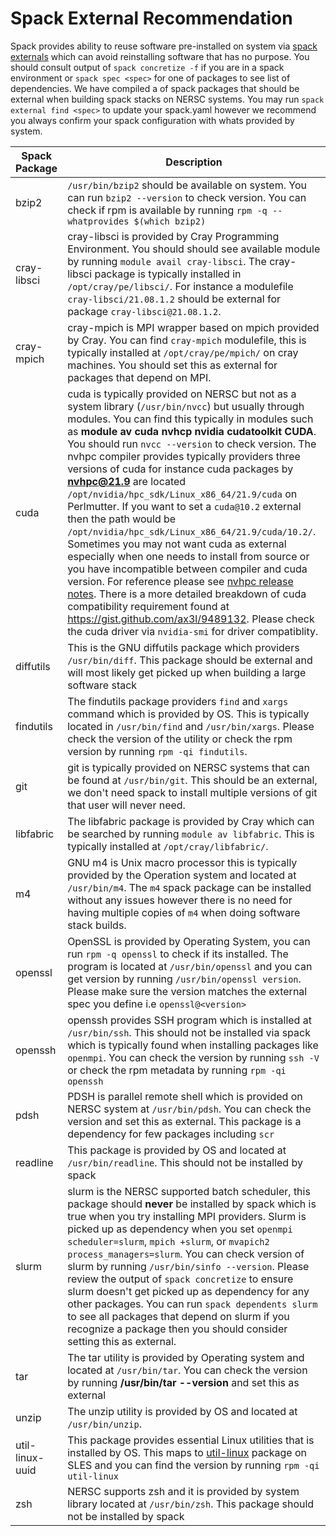 # Spack External Recommendation

Spack provides ability to reuse software pre-installed on system via [spack externals](https://spack.readthedocs.io/en/latest/build_settings.html#external-packages) which can avoid reinstalling software that has no purpose. You should consult output of `spack concretize -f` if you are in a
spack environment or `spack spec <spec>` for one of packages to see list of dependencies. We have compiled a of spack packages that should be external when building spack stacks on NERSC systems. You may run `spack external find <spec>` to update your spack.yaml however we recommend you always confirm your
spack configuration with whats provided by system. 


| Spack Package | Description  |
| ------------- | ------------ |
| bzip2         | `/usr/bin/bzip2` should be available on system. You can run `bzip2 --version` to check version. You can check if rpm is available by running `rpm -q --whatprovides $(which bzip2)` |
| cray-libsci |  cray-libsci is provided by Cray Programming Environment. You should should see available module by running `module avail cray-libsci`. The cray-libsci package is typically installed in `/opt/cray/pe/libsci/`. For instance a modulefile `cray-libsci/21.08.1.2` should be external for package `cray-libsci@21.08.1.2`.  |
| cray-mpich | cray-mpich is MPI wrapper based on mpich provided by Cray. You can find `cray-mpich` modulefile, this is typically installed at `/opt/cray/pe/mpich/` on cray machines. You should set this as external for packages that depend on MPI. |
| cuda | cuda is typically provided on NERSC but not as a system library (`/usr/bin/nvcc`) but usually through modules. You can find this typically in modules such as **module av cuda nvhcp nvidia cudatoolkit CUDA**. You should run `nvcc --version` to check version. The nvhpc compiler provides typically providers three versions of cuda for instance cuda packages by **nvhpc@21.9** are located `/opt/nvidia/hpc_sdk/Linux_x86_64/21.9/cuda` on Perlmutter. If you want to set a `cuda@10.2` external then the path would be `/opt/nvidia/hpc_sdk/Linux_x86_64/21.9/cuda/10.2/`. Sometimes you may not want cuda as external especially when one needs to install from source or you have incompatible between compiler and cuda version. For reference please see [nvhpc release notes](https://docs.nvidia.com/hpc-sdk/hpc-sdk-release-notes/index.html). There is a more detailed breakdown of cuda compatibility requirement found at https://gist.github.com/ax3l/9489132. Please check the cuda driver via `nvidia-smi` for driver compatiblity. |
| diffutils | This is the GNU diffutils package which providers `/usr/bin/diff`. This package should be external and will most likely get picked up when building a large software stack |
| findutils | The findutils package providers `find` and `xargs` command which is provided by OS. This is typically located in `/usr/bin/find` and `/usr/bin/xargs`. Please check the version of the utility or check the rpm version by running `rpm -qi findutils`. |
| git | git is typically provided on NERSC systems that can be found at `/usr/bin/git`. This should be an external, we don't need spack to install multiple versions of git that user will never need. |
| libfabric | The libfabric package is provided by Cray which can be searched by running `module av libfabric`. This is typically installed at `/opt/cray/libfabric/`. |
| m4 | GNU m4 is Unix macro processor this is typically provided by the Operation system and located at `/usr/bin/m4`. The `m4` spack package can be installed without any issues however there is no need for having multiple copies of `m4` when doing software stack builds. |
| openssl | OpenSSL is provided by Operating System, you can run `rpm -q openssl` to check if its installed. The program is located at `/usr/bin/openssl` and you can get version by running `/usr/bin/openssl version`. Please make sure the version matches the external spec you define i.e `openssl@<version>` |
| openssh | openssh provides SSH program which is installed at `/usr/bin/ssh`. This should not be installed via spack which is typically found when installing packages like `openmpi`. You can check the version by running `ssh -V` or check the rpm metadata by running `rpm -qi openssh` |
| pdsh | PDSH is parallel remote shell which is provided on NERSC system at `/usr/bin/pdsh`. You can check the version and set this as external. This package is a dependency for few packages including `scr` |
| readline | This package is provided by OS and located at `/usr/bin/readline`. This should not be installed by spack |
| slurm | slurm is the NERSC supported batch scheduler, this package should **never** be installed by spack which is true when you try installing MPI providers. Slurm is picked up as dependency when you set `openmpi scheduler=slurm`, `mpich +slurm`, or `mvapich2 process_managers=slurm`. You can check version of slurm by running `/usr/bin/sinfo --version`. Please review the output of `spack concretize` to ensure slurm doesn't get picked up as dependency for any other packages. You can run `spack dependents slurm` to see all packages that depend on slurm if you recognize a package then you should consider setting this as external. |
| tar | The tar utility is provided by Operating system and located at `/usr/bin/tar`. You can check the version by running **/usr/bin/tar --version**  and set this as external |
| unzip | The unzip utility is provided by OS and located at `/usr/bin/unzip`. |
| util-linux-uuid | This package provides essential Linux utilities that is installed by OS. This maps to [util-linux](https://software.opensuse.org/package/util-linux) package on SLES and you can find the version by running `rpm -qi util-linux` |
| zsh | NERSC supports zsh and it is provided by system library located at `/usr/bin/zsh`. This package should not be installed by spack |


